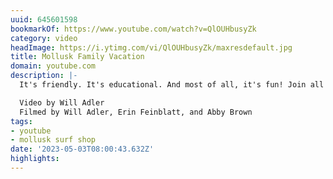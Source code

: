 ```yaml
---
uuid: 645601598
bookmarkOf: https://www.youtube.com/watch?v=QlOUHbusyZk
category: video
headImage: https://i.ytimg.com/vi/QlOUHbusyZk/maxresdefault.jpg
title: Mollusk Family Vacation
domain: youtube.com
description: |-
  It's friendly. It's educational. And most of all, it's fun! Join all your friends in a sun-crazed, dubbed out trip that makes you question why you ever went home. Mollusk Family Vacation: you're in this business for pleasure.

  Video by Will Adler
  Filmed by Will Adler, Erin Feinblatt, and Abby Brown
tags:
- youtube
- mollusk surf shop
date: '2023-05-03T08:00:43.632Z'
highlights: 
---
```



